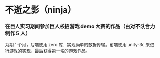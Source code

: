 # 不逝之影（ninja）

### 在巨人实习期间参加巨人校招游戏 demo 大赛的作品（由对不队合力制作 5 人）

为期 1 个月，后端使用 zero 库，实现简单的数据传输。前端使用 unity-3d 来进行游戏的实现，最后获得第一名的游戏作品。